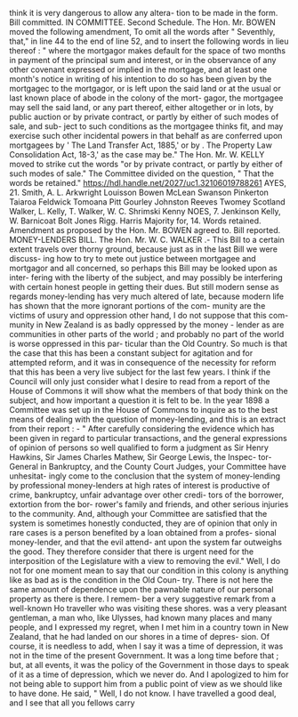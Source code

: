 think it is very dangerous to allow any altera- tion to be made in the form. Bill committed. IN COMMITTEE. Second Schedule. The Hon. Mr. BOWEN moved the following amendment, To omit all the words after " Seventhly, that," in line 44 to the end of line 52, and to insert the following words in lieu thereof : " where the mortgagor makes default for the space of two months in payment of the principal sum and interest, or in the observance of any other covenant expressed or implied in the mortgage, and at least one month's notice in writing of his intention to do so has been given by the mortgagec to the mortgagor, or is left upon the said land or at the usual or last known place of abode in the colony of the mort- gagor, the mortgagee may sell the said land, or any part thereof, either altogether or in lots, by public auction or by private contract, or partly by either of such modes of sale, and sub- ject to such conditions as the mortgagee thinks fit, and may exercise such other incidental powers in that behalf as are conferred upon mortgagees by ' The Land Transfer Act, 1885,' or by . The Property Law Consolidation Act, 18-3,' as the case may be." The Hon. Mr. W. KELLY moved to strike cut the words "or by private contract, or partly by either of such modes of sale." The Committee divided on the question, " That the words be retained." https://hdl.handle.net/2027/uc1.32106019788261 AYES, 21. Smith, A. L. Arkwright Louisson Bowen McLean Swanson Pinkerton Taiaroa Feldwick Tomoana Pitt Gourley Johnston Reeves Twomey Scotland Walker, L. Kelly, T. Walker, W. C. Shrimski Kenny NOES, 7. Jenkinson Kelly, W. Barnicoat Bolt Jones Rigg. Harris Majority for, 14. Words retained. Amendment as proposed by the Hon. Mr. BOWEN agreed to. Bill reported. MONEY-LENDERS BILL. The Hon. Mr. W. C. WALKER .- This Bill to a certain extent travels over thorny ground, because just as in the last Bill we were discuss- ing how to try to mete out justice between mortgagee and mortgagor and all concerned, so perhaps this Bill may be looked upon as inter- fering with the liberty of the subject, and may possibly be interfering with certain honest people in getting their dues. But still modern sense as regards money-lending has very much altered of late, because modern life has shown that the more ignorant portions of the com- munity are the victims of usury and oppression other hand, I do not suppose that this com- munity in New Zealand is as badly oppressed by the money - lender as are communities in other parts of the world ; and probably no part of the world is worse oppressed in this par- ticular than the Old Country. So much is that the case that this has been a constant subject for agitation and for attempted reform, and it was in consequence of the necessity for reform that this has been a very live subject for the last few years. I think if the Council will only just consider what I desire to read from a report of the House of Commons it will show what the members of that body think on the subject, and how important a question it is felt to be. In the year 1898 a Committee was set up in the House of Commons to inquire as to the best means of dealing with the question of money-lending, and this is an extract from their report : - " After carefully considering the evidence which has been given in regard to particular transactions, and the general expressions of opinion of persons so well qualified to form a judgment as Sir Henry Hawkins, Sir James Charles Mathew, Sir George Lewis, the Inspec- tor-General in Bankruptcy, and the County Court Judges, your Committee have unhesitat- ingly come to the conclusion that the system of money-lending by professional money-lenders at high rates of interest is productive of crime, bankruptcy, unfair advantage over other credi- tors of the borrower, extortion from the bor- rower's family and friends, and other serious injuries to the community. And, although your Committee are satisfied that the system is sometimes honestly conducted, they are of opinion that only in rare cases is a person benefited by a loan obtained from a profes- sional money-lender, and that the evil attend- ant upon the system far outweighs the good. They therefore consider that there is urgent need for the interposition of the Legislature with a view to removing the evil." Well, I do not for one moment mean to say that our condition in this colony is anything like as bad as is the condition in the Old Coun- try. There is not here the same amount of dependence upon the pawnable nature of our personal property as there is there. I remem- ber a very suggestive remark from a well-known Ho traveller who was visiting these shores. was a very pleasant gentleman, a man who, like Ulysses, had known many places and many people, and I expressed my regret, when I met him in a country town in New Zealand, that he had landed on our shores in a time of depres- sion. Of course, it is needless to add, when I say it was a time of depression, it was not in the time of the present Government. It was a long time before that ; but, at all events, it was the policy of the Government in those days to speak of it as a time of depression, which we never do. And I apologized to him for not being able to support him from a public point of view as we should like to have done. He said, " Well, I do not know. I have travelled a good deal, and I see that all you fellows carry 